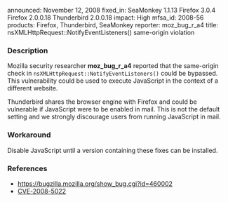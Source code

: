 announced: November 12, 2008
fixed_in: SeaMonkey 1.1.13
          Firefox 3.0.4
          Firefox 2.0.0.18
          Thunderbird 2.0.0.18
impact: High
mfsa_id: 2008-56
products: Firefox, Thunderbird, SeaMonkey
reporter: moz_bug_r_a4
title: nsXMLHttpRequest::NotifyEventListeners() same-origin violation

<h3>Description</h3>

<p>Mozilla security researcher <strong>moz_bug_r_a4</strong> reported
that the same-origin check in
<code>nsXMLHttpRequest::NotifyEventListeners()</code> could be
bypassed. This vulnerability could be used to execute JavaScript in
the context of a different website.</p>

<p class="note">Thunderbird shares the browser engine with Firefox and
could be vulnerable if JavaScript were to be enabled in mail. This is
not the default setting and we strongly discourage users from running
JavaScript in mail.</p>

<h3>Workaround</h3>

<p>Disable JavaScript until a version containing these fixes can be
installed.</p>

<h3>References</h3>

<ul>
  <li><a href="https://bugzilla.mozilla.org/show_bug.cgi?id=460002">https://bugzilla.mozilla.org/show_bug.cgi?id=460002</a></li>
  <li><a class="ex-ref" href="http://cve.mitre.org/cgi-bin/cvename.cgi?name=CVE-2008-5022">CVE-2008-5022</a></li>
</ul>



